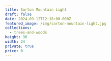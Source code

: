 ```yaml
---
title: Sarton Mountain Light
draft: false
date: 2024-09-12T12:18:00.000Z
featured_image: /img/sarton-mountain-light.jpg
collections:
  - trees-and-woods
height: 30
width: 24
private: true
price: 0
---
```

